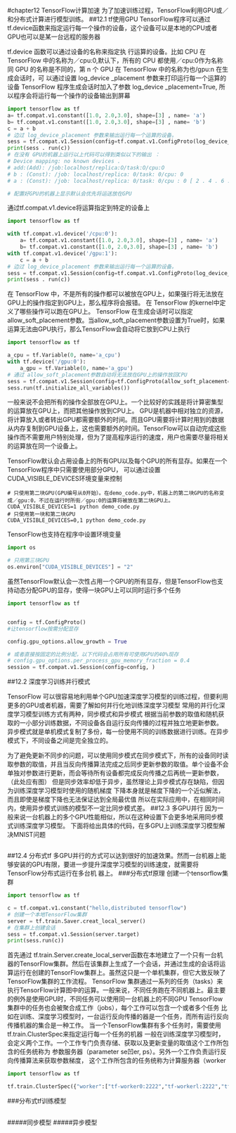#chapter12 TensorFlow计算加速
为了加速训练过程，TensorFlow利用GPU或／和分布式计算进行模型训练。
##12.1 tf使用GPU
TensorFlow程序可以通过tf.device函数来指定运行每一个操作的设备，这个设备可以是本地的CPU或者GPU也可以是某一台远程的服务器

tf.device 函数可以通过设备的名称来指定执 行运算的设备。比如 CPU 在 TensorFlow 中的名称为／cpu:0,默认下，所有的 CPU 都使用／cpu:0作为名称
同 GPU 的名称是不同的，第 n 个 GPU 在 TensorFlow 中的名称为也/gpu:n
在生成会话时，可 以通过设置 log_device _placement 参数来打印运行每一个运算的设备
TensorFlow 程序生成会话时加入了参数 log_device _placement=True, 所以程序会将运行每一个操作的设备输出到屏幕


```python
import tensorflow as tf
a= tf.compat.v1.constant([1.0, 2.0,3.0], shape=[3] , name= 'a')
b= tf.compat.v1.constant([1.0, 2.0,3.0], shape=[3] , name= 'b')
c = a + b
# 边过 log_device_placement 参数来输出运行每一个运算的设备。
sess = tf.compat.v1.Session(config=tf.compat.v1.ConfigProto(log_device_placement=True))
print(sess . run(c))
# 在没有 GPU的机器上运行以上代码可以得到类似以下的输出 ：
# Device mapping: no known devices .
# add:(Add): /job:localhost/replica:O/task:O/cpu:O
# b : (Const): /job: localhost/replica: 0/task: 0/cpu: 0
# a : (Const): /job: localhost/replica: 0/task: 0/cpu : 0 [ 2 . 4 . 6 . ] ”

# 配置好GPU的机器上显示默认会优先将运送放在GPU

```
通过tf.compat.v1.device将运算指定到特定的设备上
```python
import tensorflow as tf

with tf.compat.v1.device('/cpu:0'):
    a= tf.compat.v1.constant([1.0, 2.0,3.0], shape=[3] , name= 'a')
    b= tf.compat.v1.constant([1.0, 2.0,3.0], shape=[3] , name= 'b')
with tf.compat.v1.device('/gpu:1'):
    c = a + b
# 边过 log_device_placement 参数来输出运行每一个运算的设备。
sess = tf.compat.v1.Session(config=tf.compat.v1.ConfigProto(log_device_placement=True))
print(sess . run(c))
```

在 TensorFlow 中，不是所有的操作都可以被放在GPU上，如果强行将无法放在GPU上的操作指定到GPU上，那么程序将会报错。
在 TensorFlow 的kernel中定义了哪些操作可以跑在GPU上。
TensorFlow 在生成会话时可以指定allow_soft_placement参数。当allow_soft_placement参数设置为True时，如果运算无法由GPU执行，那么TensorFlow会自动将它放到CPU上执行
```python
import tensorflow as tf

a_cpu = tf.Variable(0, name='a_cpu')
with tf.device('/gpu:0'):
    a_gpu = tf.Variable(0, name='a_gpu')
# 通过 allow_soft_placement参数自动将无法放在GPU上的操作放回CPU
sess = tf.compat.v1.Session(config=tf.ConfigProto(allow_soft_placement=True,log_device_placement=True))
sess.run(tf.initialize_all_variables())

```
一般来说不会把所有的操作全部放在GPU上。一个比较好的实践是将计算密集型的运算放在GPU上，而把其他操作放到CPU上。
GPU是机器中相对独立的资源，将计算放入或者转出GPU都需要额外的时间。而且GPU需要将计算时用到的数据从内存复制到GPU设备上，这也需要额外的时间。TensorFlow可以自动完成这些操作而不需要用户特别处理，但为了提高程序运行的速度，用户也需要尽量将相关的运算放在同一个设备上。

TensorFlow默认会占用设备上的所有GPU以及每个GPU的所有显存。如果在一个TensorFlow程序中只需要使用部分GPU，
可以通过设置CUDA_VISIBLE_DEVICES环境变量来控制
```
# 只使用第二块GPU(GPU编号从0开始）。在demo_code.py中，机器上的第二块GPU的名称变成／gpu:0，不过在运行时所街／gpu:0的运算将被放在第二块GPU上。
CUDA_VISIBLE_DEVICES=1 python demo_code.py
# 只使用第一块和第二块GPU
CUDA_VISIBLE_DEVICES=0,1 python demo_code.py
```
TensorFlow也支持在程序中设置环境变量
```python
import os

# 只用第三块GPU
os.environ["CUDA_VISIBLE_DEVICES"] = "2"

```
虽然TensorFlow默认会一次性占用一个GPU的所有显存，但是TensorFlow也支持动态分配GPU的显存，使得一块GPU上可以同时运行多个任务  

```python
import tensorflow as tf


config = tf.ConfigProto()
#让tensorflow按需分配显存

config.gpu_options.allow_growth = True

# 或者直接按固定的比例分配，以下代码会占用所有可使用GPU的40%现存
# config.gpu_options.per_process_gpu_memory_fraction = 0.4
session = tf.compat.v1.Session(config=config, )

```
##12.2 深度学习训练并行模式

TensorFlow 可以很容易地利用单个GPU加速深度学习模型的训练过程，但要利用更多的GPU或者机器，需要了解如何并行化地训练深度学习模型
常用的并行化深度学习模型训练方式有两种，同步模式和异步模式
根据当前参数的取值和随机获取的一小部分训练数据，不同设备各自运行反向传播的过程并独立地更新参数。
异步模式就是单机模式复制了多份，每一份使用不同的训练数据进行训练。在异步模式下，不同设备之间是完全独立的。

为了避免更新不同步的问题，可以使用同步模式在同步模式下，所有的设备同时读取参数的取值，并且当反向传播算法完成之后同步更新参数的取值。单个设备不会单独对参数进行更新，而会等待所有设备都完成反向传播之后再统一更新参数，（此处应有图）
但是同步效率却低于异步，虽然理论上异步模式存在缺陷，但因为训练深度学习模型时使用的随机梯度 下降本身就是梯度下降的一个近似解法，而且即使是梯度下降也无法保证达到全局最优值
所以在实际应用中，在相同时间内，使用异步模式训练的模型不一定比同步模式差。
##12.3 多GPU并行
因为一般来说一台机器上的多个GPU性能相似，所以在这种设置下会更多地采用同步模式训练深度学习模型。 
下面将给出具体的代码，在多GPU上训练深度学习模型解决MNIST问题
```python

```
##12.4 分布式tf
多GPU并行的方式可以达到很好的加速效果。然而一台机器上能够安装的GPU有限，要进一步提升深度学习模型的训练速度，就需要将TensorFlow分布式运行在多台机 器上。
###分布式tf原理
创建一个tensorflow集群
```python
import tensorflow as tf

c = tf.compat.v1.constant("hello,distributed tensorflow")
# 创建一个本地TensorFlow集群
server = tf.train.Saver.creat_local_server()
# 在集群上创建会话
sess = tf.compat.v1.Session(server.target)
print(sess.run(c))

```
首先通过 tf.train.Server.create_local_server函数在本地建立了一个只有一台机器的TensorFlow集群。然后在该集群上生成了一个会话，并通过生成的会话将运算运行在创建的TensorFlow集群上。虽然这只是一个单机集群，但它大致反映了TensorFlow集群的工作流程。 
TensorFlow 集群通过一系列的任务（tasks）来执行TensorFlow计算图中的运算。一般来说，不同任务跑在不同机器上。最主要的例外是使用GPU时，不同任务可以使用同一台机器上的不同GPU
TensorFlow 集群中的任务也会被聚合成工作（jobs），每个工作可以包含一个或者多个任务
比如在训练、深度学习模型时，一台运行反向传播的器是一个任务，而所有运行反向传播机器的集合是一种工作。 
当一个TensorFlow集群有多个任务时，需要使用tf.train.ClusterSpec来指定运行每一个任务的机器
一般在训练深度学习模型时，会定义两个工作。一个工作专门负责存储、获取以及更新变量的取值这个工作所包含的任务统称为 参数服务器（parameter se凹er, ps）。另外一个工作负责运行反向传播算法来获取参数梯度， 这个工作所包含的任务统称为计算服务器（worker
```python
import tensorflow as tf

tf.train.ClusterSpec({"worker":["tf-worker0:2222","tf-workerl:2222","tf-worker2:2222"],"ps":["tf-ps0:2222","tf-psl:2222"]})
```
###分布式tf训练模型
##
#####同步模型
#####异步模型
#####
